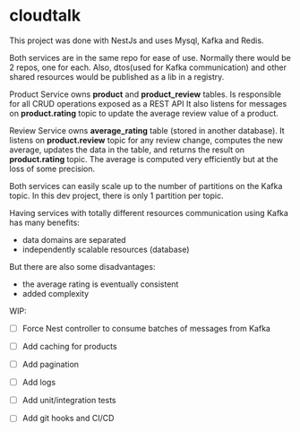 # cloudtalk

This project was done with NestJs and uses Mysql, Kafka and Redis.

Both services are in the same repo for ease of use. 
Normally there would be 2 repos, one for each. 
Also, dtos(used for Kafka communication) and other shared resources would be published as a lib in a registry.

Product Service owns **product** and **product_review** tables. 
Is responsible for all CRUD operations exposed as a REST API
It also listens for messages on **product.rating** topic to update the average review value of a product.

Review Service owns **average_rating** table (stored in another database). 
It listens on **product.review** topic for any review change, computes the new average, updates the data in the table, and returns the result on **product.rating** topic.
The average is computed very efficiently but at the loss of some precision.

Both services can easily scale up to the number of partitions on the Kafka topic. In this dev project, there is only 1 partition per topic.

Having services with totally different resources communication using Kafka has many benefits:
- data domains are separated
- independently scalable resources (database)

But there are also some disadvantages:
- the average rating is eventually consistent
- added complexity

WIP:
- [ ] Force Nest controller to consume batches of messages from Kafka
- [ ] Add caching for products
- [ ] Add pagination
- [ ] Add logs
- [ ] Add unit/integration tests
- [ ] Add git hooks and CI/CD

